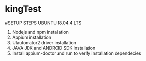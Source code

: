 # kingTest

#SETUP STEPS UBUNTU 18.04.4 LTS

1. Nodejs and npm installation
2. Appium installation
3. UIautomator2 driver installation
4. JAVA JDK and ANDROID SDK installation
5. Install appium-doctor and run to verify installation dependecies
